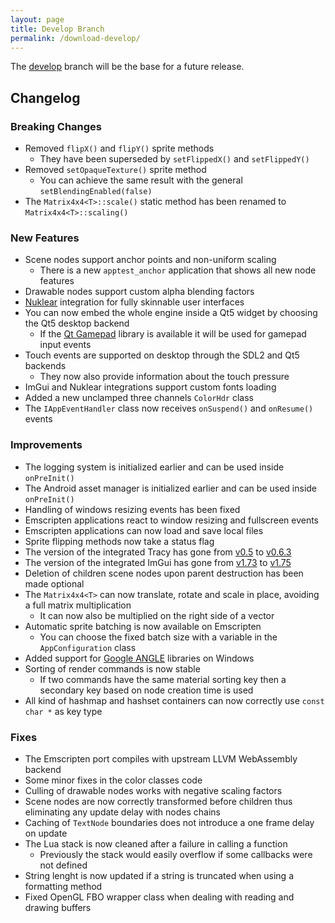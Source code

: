 ```yaml
---
layout: page
title: Develop Branch
permalink: /download-develop/
---
```


The [develop](https://github.com/nCine/nCine/tree/develop) branch will be the base for a future release.

## Changelog

### Breaking Changes

- Removed `flipX()` and `flipY()` sprite methods
  - They have been superseded by `setFlippedX()` and `setFlippedY()`
- Removed `setOpaqueTexture()` sprite method
  - You can achieve the same result with the general `setBlendingEnabled(false)`
- The `Matrix4x4<T>::scale()` static method has been renamed to `Matrix4x4<T>::scaling()`

### New Features

- Scene nodes support anchor points and non-uniform scaling
  - There is a new `apptest_anchor` application that shows all new node features
- Drawable nodes support custom alpha blending factors
- [Nuklear](https://github.com/Immediate-Mode-UI/Nuklear) integration for fully skinnable user interfaces
- You can now embed the whole engine inside a Qt5 widget by choosing the Qt5 desktop backend
  - If the [Qt Gamepad](https://doc.qt.io/qt-5/qtgamepad-module.html) library is available it will be used for gamepad input events
- Touch events are supported on desktop through the SDL2 and Qt5 backends
  - They now also provide information about the touch pressure
- ImGui and Nuklear integrations support custom fonts loading
- Added a new unclamped three channels `ColorHdr` class
- The `IAppEventHandler` class now receives `onSuspend()` and `onResume()` events

### Improvements

- The logging system is initialized earlier and can be used inside `onPreInit()`
- The Android asset manager is initialized earlier and can be used inside `onPreInit()`
- Handling of windows resizing events has been fixed
- Emscripten applications react to window resizing and fullscreen events
- Emscripten applications can now load and save local files
- Sprite flipping methods now take a status flag
- The version of the integrated Tracy has gone from [v0.5](https://bitbucket.org/wolfpld/tracy/src/v0.5/) to [v0.6.3](https://bitbucket.org/wolfpld/tracy/src/v0.6.3/)
- The version of the integrated ImGui has gone from [v1.73](https://github.com/ocornut/imgui/releases/tag/v1.73) to [v1.75](https://github.com/ocornut/imgui/releases/tag/v1.75)
- Deletion of children scene nodes upon parent destruction has been made optional
- The `Matrix4x4<T>` can now translate, rotate and scale in place, avoiding a full matrix multiplication
  - It can now also be multiplied on the right side of a vector
- Automatic sprite batching is now available on Emscripten
  - You can choose the fixed batch size with a variable in the `AppConfiguration` class
- Added support for [Google ANGLE](http://angleproject.org) libraries on Windows
- Sorting of render commands is now stable
  - If two commands have the same material sorting key then a secondary key based on node creation time is used
- All kind of hashmap and hashset containers can now correctly use `const char *` as key type

### Fixes

- The Emscripten port compiles with upstream LLVM WebAssembly backend
- Some minor fixes in the color classes code
- Culling of drawable nodes works with negative scaling factors
- Scene nodes are now correctly transformed before children thus eliminating any update delay with nodes chains
- Caching of `TextNode` boundaries does not introduce a one frame delay on update
- The Lua stack is now cleaned after a failure in calling a function
  - Previously the stack would easily overflow if some callbacks were not defined
- String lenght is now updated if a string is truncated when using a formatting method
- Fixed OpenGL FBO wrapper class when dealing with reading and drawing buffers
